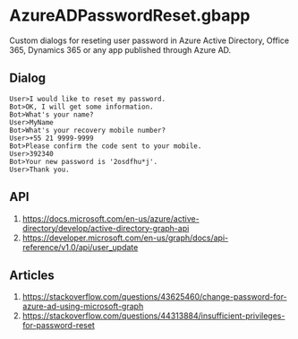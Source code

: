 # AzureADPasswordReset.gbapp
Custom dialogs for reseting user password in Azure Active Directory, Office 365, Dynamics 365 or any app published through Azure AD.

## Dialog

```
User>I would like to reset my password.
Bot>OK, I will get some information.
Bot>What's your name?
User>MyName
Bot>What's your recovery mobile number?
User>+55 21 9999-9999
Bot>Please confirm the code sent to your mobile.
User>392340
Bot>Your new password is '2osdfhu*j'.
User>Thank you.
```

## API

1. https://docs.microsoft.com/en-us/azure/active-directory/develop/active-directory-graph-api
2. https://developer.microsoft.com/en-us/graph/docs/api-reference/v1.0/api/user_update

## Articles

1. https://stackoverflow.com/questions/43625460/change-password-for-azure-ad-using-microsoft-graph
2. https://stackoverflow.com/questions/44313884/insufficient-privileges-for-password-reset

